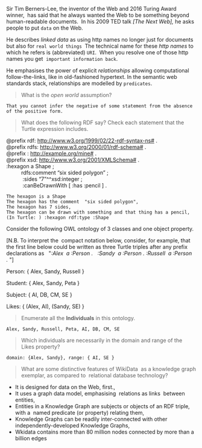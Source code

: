 Sir Tim Berners-Lee, the inventor of the Web and 2016 Turing Award winner,  has said that he always wanted the Web to be something beyond human-readable documents.  In his 2009 TED talk _[The Next Web],_ he asks people to put `data` on the Web.  

He describes _linked data_ as using http names no longer just for documents but also for `real world things`  The technical name for these _http names_ to which he refers is (abbreviated) `URI`.  When you resolve one of those http names you get  `important information back`.   

He emphasises the power of explicit _relationships_ allowing computational follow-the-links, like in old-fashioned hypertext. In the semantic web standards stack, relationships are modelled by `predicates`.

> What is the _open world_ assumption?

```
That you cannot infer the negative of some statement from the absence of the positive form.
```

> What does the following RDF say? Check each statement that the Turtle expression includes.

@prefix rdf: <http://www.w3.org/1999/02/22-rdf-syntax-ns#> .  
@prefix rdfs: <http://www.w3.org/2000/01/rdf-schema#> .  
@prefix : <http://example.org/mine#> .  
@prefix xsd: <http://www.w3.org/2001/XMLSchema#> .  
:hexagon a Shape ;  
          rdfs:comment “six sided polygon” ;  
           :sides “7”^^xsd:integer ;  
           :canBeDrawnWith [ :has :pencil ] .  

```
The hexagon is a Shape
The hexagon has the comment  "six sided polygon", 
The hexagon has 7 sides, 
The hexagon can be drawn with something and that thing has a pencil, 
(In Turtle: ) :hexagon rdf:type :Shape
```

Consider the following OWL ontology of 3 classes and one object property.  

[N.B. To interpret the  compact notation below, consider, for example, that the first line below could be written as three Turtle triples after any prefix declarations as   "_:Alex  a :Person ._   _:Sandy  a :Person ._ _:Russell  a :Person ._ "]  

Person: { Alex, Sandy, Russell }   

Student: { Alex, Sandy, Peta }

Subject: { AI, DB, CM, SE }

Likes: { (Alex, AI), (Sandy, SE) }

> Enumerate all the **Individuals** in this ontology.

```
Alex, Sandy, Russell, Peta, AI, DB, CM, SE
```

> Which individuals are necessarily in the domain and range of the Likes property?

```
domain: {Alex, Sandy}, range: { AI, SE }
```

> What are some distinctive features of WikiData  as a knowledge graph exemplar, as compared to  relational database technology?

- It is designed for data on the Web, first., 
- It uses a graph data model, emphasising  relations as links  between entities, 
- Entities in a Knowledge Graph are subjects or objects of an RDF triple, with a  named predicate (or property) relating them, 
- Knowledge Graphs can be readily inter-connected with other independently-developed Knowledge Graphs, 
- Wkidata contains more than 80 million nodes connected by more than a billion edges
